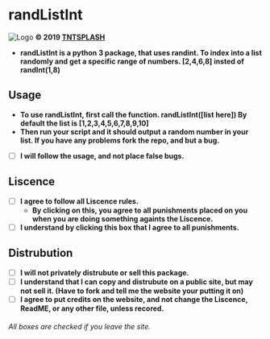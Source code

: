 # randListInt
![Logo]([https://i.imgur.com/Y8rgVpe.png](https://i.imgur.com/Y8rgVpe.png))
**© 2019 [TNTSPLASH](www.tntsplash.net)**
- **randListInt is a python 3 package, that uses randint. To index into a list randomly and get a specific range of numbers. [2,4,6,8] insted of randInt(1,8)**
## Usage
- **To use randListInt, first call the function. randListInt([list here]) By default the list is [1,2,3,4,5,6,7,8,9,10]**
- **Then run your script and it should output a random number in your list. If you have any problems fork the repo, and but a bug.**
- [ ] **I will follow the usage, and not place false bugs.**
## Liscence
 - [ ] **I agree to follow all Liscence rules.**
	 - **By clicking on this, you agree to all punishments placed on you when you are doing something againts the Liscence.**
- [ ] **I understand by clicking this box that I agree to all punishments.**
## Distrubution
- [ ] **I will not privately distrubute or sell this package.** 
- [ ] **I understand that I can copy and distrubute on a public site, but may not sell it. (Have to fork and tell me the website your putting it on)**
- [ ] **I agree to put credits on the website, and not change the Liscence, ReadME, or any other file, unless recored.**

###### All boxes are checked if you leave the site.
